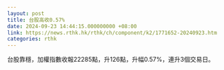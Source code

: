 ```yaml
---
layout: post
title: 台股高收0.57%
date: 2024-09-23 14:44:15.000000000 +08:00
link: https://news.rthk.hk/rthk/ch/component/k2/1771652-20240923.htm
categories: rthk
---
```


台股靠穩，加權指數收報22285點，升126點，升幅0.57%，連升3個交易日。

